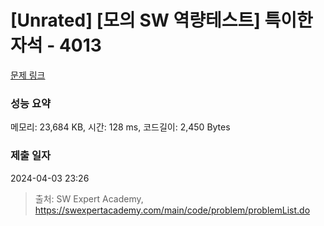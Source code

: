 # [Unrated] [모의 SW 역량테스트] 특이한 자석 - 4013 

[문제 링크](https://swexpertacademy.com/main/code/problem/problemDetail.do?contestProbId=AWIeV9sKkcoDFAVH) 

### 성능 요약

메모리: 23,684 KB, 시간: 128 ms, 코드길이: 2,450 Bytes

### 제출 일자

2024-04-03 23:26



> 출처: SW Expert Academy, https://swexpertacademy.com/main/code/problem/problemList.do